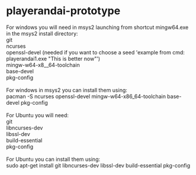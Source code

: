 # playerandai-prototype

For windows you will need in msys2 launching from shortcut mingw64.exe in the msys2 install directory: <br />
git <br />
ncurses <br />
openssl-devel (needed if you want to choose a seed 'example from cmd: playerandai1.exe "This is better now"') <br />
mingw-w64-x8__64-toolchain <br />
base-devel <br />
pkg-config <br />
<br />
For windows in msys2 you can install them using: <br />
pacman -S ncurses openssl-devel mingw-w64-x86_64-toolchain base-devel pkg-config <br />
<br />
For Ubuntu you will need: <br />
git <br />
libncurses-dev <br />
libssl-dev <br />
build-essential <br />
pkg-config <br />
<br />
For Ubuntu you can install them using: <br />
sudo apt-get install git libncurses-dev libssl-dev build-essential pkg-config <br />
